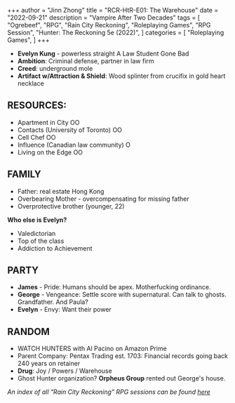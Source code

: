 +++
author = "Jinn Zhong"
title = "RCR-HtR-E01: The Warehouse"
date = "2022-09-21"
description = "Vampire After Two Decades"
tags = [
    "Ogrebeef",
    "RPG",
    "Rain City Reckoning",
    "Roleplaying Games",
    "RPG Session",
    "Hunter: The Reckoning 5e (2022)",
]
categories = [
    "Roleplaying Games",
]
+++

* **Evelyn Kung** - powerless straight A Law Student Gone Bad
* **Ambition**: Criminal defense, partner in law firm 
* **Creed**: underground mole
* **Artifact w/Attraction & Shield**: Wood splinter from crucifix in gold heart necklace 

## RESOURCES:
* Apartment in City OO 
* Contacts (University of Toronto) OO 
* Cell Chef OO 
* Influence (Canadian law community) O 
* Living on the Edge OO

## FAMILY
* Father: real estate Hong Kong 
* Overbearing Mother - overcompensating for missing father 
* Overprotective brother (younger, 22)

**Who else is Evelyn?** 
* Valedictorian 
* Top of the class 
* Addiction to Achievement 

## PARTY
* **James** - Pride: Humans should be apex. Motherfucking ordinance.
* **George** - Vengeance: Settle score with supernatural. Can talk to ghosts. Grandfather. And Paula?
* **Evelyn** - Envy: Want their power

## RANDOM
* WATCH HUNTERS with Al Pacino on Amazon Prime
* Parent Company: Pentax Trading est. 1703: Financial records going back 240 years on retainer 
* **Drug**: Joy / Powers / Warehouse
* Ghost Hunter organization? **Orpheus Group** rented out George's house. 

_An index of all "Rain City Reckoning" RPG sessions can be found [here](https://journal.jinnzhong.com/tags/rain-city-reckoning/)_
